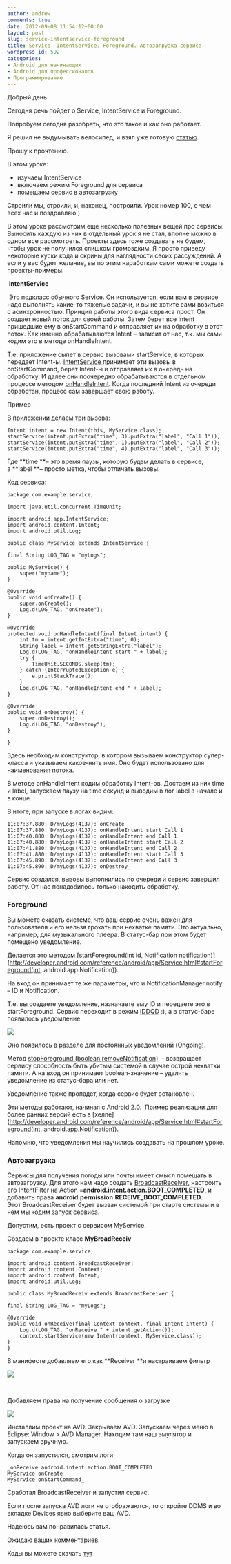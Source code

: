 ```yaml
---
author: andrew
comments: true
date: 2012-09-08 11:54:12+00:00
layout: post
slug: service-intentservice-foreground
title: Service. IntentService. Foreground. Автозагрузка сервиса
wordpress_id: 592
categories:
- Android для начинающих
- Android для профессионалов
- Программирование
---
```


Добрый день.




Сегодня речь пойдет о Service, IntentService и Foreground.




Попробуем сегодня разобрать, что это такое и как оно работает.




Я решил не выдумывать велосипед, и взял уже готовую [статью](http://startandroid.ru/uroki/vse-uroki-spiskom/165-urok-100-service-intentservice-foreground-avtozagruzka-servisa.html).




Прошу к прочтению.

<!-- more -->


В этом уроке:




- изучаем IntentService  
- включаем режим Foreground для сервиса  
- помещаем сервис в автозагрузку




Строили мы, строили, и, наконец, построили. Урок номер 100, с чем всех нас и поздравляю )




В этом уроке рассмотрим еще несколько полезных вещей про сервисы. Выносить каждую из них в отдельный урок я не стал, вполне можно в одном все рассмотреть. Проекты здесь тоже создавать не будем, чтобы урок не получился слишком громоздким. Я просто приведу некоторые куски кода и скрины для наглядности своих рассуждений. А если у вас будет желание, вы по этим наработкам сами можете создать проекты-примеры.




 **IntentService**




 Это подкласс обычного Service. Он используется, если вам в сервисе надо выполнять какие-то тяжелые задачи, и вы не хотите сами возиться с асинхронностью. Принцип работы этого вида сервиса прост. Он создает новый поток для своей работы. Затем берет все Intent пришедшие ему в onStartCommand и отправляет их на обработку в этот поток. Как именно обрабатываются Intent – зависит от нас, т.к. мы сами кодим это в методе onHandleIntent.




Т.е. приложение сыпет в сервис вызовами startService, в которых передает Intent-ы. [IntentService ](http://developer.android.com/reference/android/app/IntentService.html)принимает эти вызовы в onStartCommand, берет Intent-ы и отправляет их в очередь на обработку. И далее они поочередно обрабатываются в отдельном процессе методом [onHandleIntent](http://developer.android.com/reference/android/app/IntentService.html#onHandleIntent(android.content.Intent)). Когда последний Intent из очереди обработан, процесс сам завершает свою работу.




Пример




В приложении делаем три вызова:


	Intent intent = new Intent(this, MyService.class);
	startService(intent.putExtra("time", 3).putExtra("label", "Call 1"));
	startService(intent.putExtra("time", 1).putExtra("label", "Call 2"));
	startService(intent.putExtra("time", 4).putExtra("label", "Call 3"));






Где **time **– это время паузы, которую будем делать в сервисе, а **label **– просто метка, чтобы отличать вызовы.




Код сервиса:


	package com.example.service;

	import java.util.concurrent.TimeUnit;

	import android.app.IntentService;
	import android.content.Intent;
	import android.util.Log;

	public class MyService extends IntentService {

	final String LOG_TAG = "myLogs";

	public MyService() {
		super("myname");
	}

	@Override
	public void onCreate() {
		super.onCreate();
		Log.d(LOG_TAG, "onCreate");
	}

	@Override
	protected void onHandleIntent(final Intent intent) {
		int tm = intent.getIntExtra("time", 0);
		String label = intent.getStringExtra("label");
		Log.d(LOG_TAG, "onHandleIntent start " + label);
		try {
			TimeUnit.SECONDS.sleep(tm);
		} catch (InterruptedException e) {
			e.printStackTrace();
		}
		Log.d(LOG_TAG, "onHandleIntent end " + label);
	}

	@Override
	public void onDestroy() {
		super.onDestroy();
		Log.d(LOG_TAG, "onDestroy");
	}

	}


Здесь необходим конструктор, в котором вызываем конструктор супер-класса и указываем какое-нить имя. Оно будет использовано для наименования потока.




В методе onHandleIntent кодим обработку Intent-ов. Достаем из них time и label, запускаем паузу на time секунд и выводим в лог label в начале и в конце.




В итоге, при запуске в логах видим:




	11:07:37.880: D/myLogs(4137): onCreate  
	11:07:37.880: D/myLogs(4137): onHandleIntent start Call 1  
	11:07:40.880: D/myLogs(4137): onHandleIntent end Call 1  
	11:07:40.880: D/myLogs(4137): onHandleIntent start Call 2  
	11:07:41.880: D/myLogs(4137): onHandleIntent end Call 2  
	11:07:41.880: D/myLogs(4137): onHandleIntent start Call 3  
	11:07:45.890: D/myLogs(4137): onHandleIntent end Call 3  
	11:07:45.890: D/myLogs(4137): onDestroy_




Сервис создался, вызовы выполнились по очереди и сервис завершил работу. От нас понадобилось только накодить обработку.




### **Foreground**




Вы можете сказать системе, что ваш сервис очень важен для пользователя и его нельзя грохать при нехватке памяти. Это актуально, например, для музыкального плеера. В статус-бар при этом будет помещено уведомление.




Делается это методом [startForeground(int id, Notification notification)](http://developer.android.com/reference/android/app/Service.html#startForeground(int, android.app.Notification)).




На вход он принимает те же параметры, что и NotificationManager.notify – ID и Notification.




Т.е. вы создаете уведомление, назначаете ему ID и передаете это в startForeground. Сервис переходит в режим [IDDQD](http://lurkmore.to/IDDQD) :), а в статус-баре появилось уведомление.




![](http://android-helper.com.ua/images/uploads/2012/09/L0100_010.jpg)



Оно появилось в разделе для постоянных уведомлений (Ongoing). 




Метод [stopForeground (boolean removeNotification)](http://developer.android.com/reference/android/app/Service.html#stopForeground(boolean))  - возвращает сервису способность быть убитым системой в случае острой нехватки памяти. А на вход он принимает boolean-значение – удалять уведомление из статус-бара или нет.




Уведомление также пропадет, когда сервис будет остановлен.




Эти методы работают, начиная с Android 2.0.  Пример реализации для более ранних версий есть в [хелпе](http://developer.android.com/reference/android/app/Service.html#startForeground(int, android.app.Notification)).




Напомню, что уведомления мы научились создавать на прошлом уроке.




### **Автозагрузка**




Сервисы для получения погоды или почты имеет смысл помещать в автозагрузку. Для этого нам надо создать [BroadcastReceiver](http://developer.android.com/reference/android/content/BroadcastReceiver.html), настроить его IntentFilter на Action =**android.intent.action.BOOT_COMPLETED**, и добавить права **android.permission.RECEIVE_BOOT_COMPLETED**. Этот BroadcastReceiver будет вызван системой при старте системы и в нем мы кодим запуск сервиса.




Допустим, есть проект с сервисом MyService.




Создаем в проекте класс **MyBroadReceiv**


	package com.example.service;

	import android.content.BroadcastReceiver;
	import android.content.Context;
	import android.content.Intent;
	import android.util.Log;

	public class MyBroadReceiv extends BroadcastReceiver {

	final String LOG_TAG = "myLogs";

	@Override
	public void onReceive(final Context context, final Intent intent) {
		Log.d(LOG_TAG, "onReceive " + intent.getAction());
		context.startService(new Intent(context, MyService.class));
	}
	}


В манифесте добавляем его как **Receiver **и настраиваем фильтр

![](http://android-helper.com.ua/images/uploads/2012/09/L0100_020.jpg)




 




Добавляем права на получение сообщения о загрузке




![](http://android-helper.com.ua/images/uploads/2012/09/L0100_030.jpg)


Инсталлим проект на AVD. Закрываем AVD. Запускаем через меню в Eclipse: Window > AVD Manager. Находим там наш эмулятор и запускаем вручную.




Когда он запустился, смотрим логи




	_onReceive android.intent.action.BOOT_COMPLETED  
	MyService onCreate  
	MyService onStartCommand_




Сработал BroadcastReceiver и запустил сервис.







Если после запуска AVD логи не отображаются, то откройте DDMS и во вкладке Devices явно выберите ваш AVD.




Надеюсь вам понравилась статья.




Ожидаю ваших комментариев.




Коды вы можете скачать [тут](http://android-helper.com.ua/forms)
